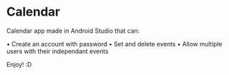 # Calendar
Calendar app made in Android Studio that can:

• Create an account with password
• Set and delete events
• Allow multiple users with their independant events

Enjoy! :D
